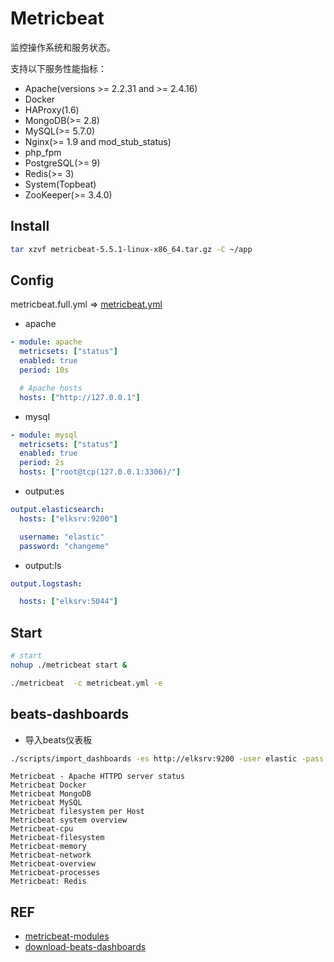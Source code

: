 # Metricbeat

监控操作系统和服务状态。

支持以下服务性能指标：

- Apache(versions >= 2.2.31 and >= 2.4.16)
- Docker
- HAProxy(1.6)
- MongoDB(>= 2.8)
- MySQL(>= 5.7.0)
- Nginx(>= 1.9 and mod_stub_status)
- php_fpm
- PostgreSQL(>= 9)
- Redis(>= 3)
- System(Topbeat)
- ZooKeeper(>= 3.4.0)

## Install

```bash
tar xzvf metricbeat-5.5.1-linux-x86_64.tar.gz -C ~/app
```

## Config

metricbeat.full.yml => [metricbeat.yml](conf/metricbeat.yml)

- apache

```yaml
- module: apache
  metricsets: ["status"]
  enabled: true
  period: 10s

  # Apache hosts
  hosts: ["http://127.0.0.1"]
```

- mysql

```yaml
- module: mysql
  metricsets: ["status"]
  enabled: true
  period: 2s
  hosts: ["root@tcp(127.0.0.1:3306)/"]
```

- output:es

```yaml
output.elasticsearch:
  hosts: ["elksrv:9200"]

  username: "elastic"
  password: "changeme"
```

- output:ls

```yaml
output.logstash:

  hosts: ["elksrv:5044"]
```

## Start

```bash
# start
nohup ./metricbeat start &

./metricbeat  -c metricbeat.yml -e
```

## beats-dashboards

- 导入beats仪表板

```bash
./scripts/import_dashboards -es http://elksrv:9200 -user elastic -pass changeme -file beats-dashboards-5.5.1.zip
```

```
Metricbeat - Apache HTTPD server status
Metricbeat Docker
Metricbeat MongoDB
Metricbeat MySQL
Metricbeat filesystem per Host
Metricbeat system overview
Metricbeat-cpu
Metricbeat-filesystem
Metricbeat-memory
Metricbeat-network
Metricbeat-overview
Metricbeat-processes
Metricbeat: Redis
```

## REF

- [metricbeat-modules](https://www.elastic.co/guide/en/beats/metricbeat/current/metricbeat-modules.html)
- [download-beats-dashboards](https://artifacts.elastic.co/downloads/beats/beats-dashboards/beats-dashboards-5.5.1.zip)